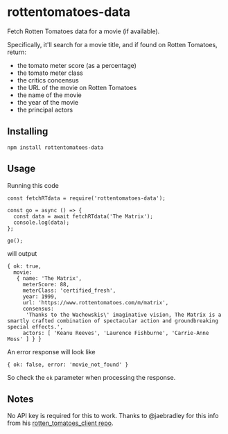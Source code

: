 # rottentomatoes-data

Fetch Rotten Tomatoes data for a movie (if available).

Specifically, it'll search for a movie title, and if found on Rotten Tomatoes, return:

- the tomato meter score (as a percentage)
- the tomato meter class
- the critics concensus
- the URL of the movie on Rotten Tomatoes
- the name of the movie
- the year of the movie
- the principal actors

## Installing

`npm install rottentomatoes-data`

## Usage

Running this code

```
const fetchRTdata = require('rottentomatoes-data');

const go = async () => {
  const data = await fetchRTdata('The Matrix');
  console.log(data);
};

go();
```

will output

```
{ ok: true,
  movie:
   { name: 'The Matrix',
     meterScore: 88,
     meterClass: 'certified_fresh',
     year: 1999,
     url: 'https://www.rottentomatoes.com/m/matrix',
     consensus:
      'Thanks to the Wachowskis\' imaginative vision, The Matrix is a smartly crafted combination of spectacular action and groundbreaking special effects.',
     actors: [ 'Keanu Reeves', 'Laurence Fishburne', 'Carrie-Anne Moss' ] } }
```

An error response will look like

```
{ ok: false, error: 'movie_not_found' }
```

So check the `ok` parameter when processing the response.

## Notes

No API key is required for this to work. Thanks to @jaebradley for this info from his [rotten_tomatoes_client repo](https://github.com/jaebradley/rotten_tomatoes_client).
